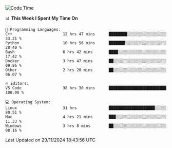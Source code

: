 
<!--START_SECTION:waka-->
![Code Time](http://img.shields.io/badge/Code%20Time-2%2C834%20hrs%2017%20mins-blue)

📊 **This Week I Spent My Time On** 

```text
💬 Programming Languages: 
C++                      12 hrs 47 mins      ████████░░░░░░░░░░░░░░░░░   33.21 % 
Python                   10 hrs 56 mins      ███████░░░░░░░░░░░░░░░░░░   28.40 % 
Bash                     6 hrs 42 mins       ████░░░░░░░░░░░░░░░░░░░░░   17.42 % 
Docker                   3 hrs 47 mins       ██░░░░░░░░░░░░░░░░░░░░░░░   09.86 % 
Other                    2 hrs 20 mins       ██░░░░░░░░░░░░░░░░░░░░░░░   06.07 % 

🔥 Editors: 
VS Code                  38 hrs 30 mins      █████████████████████████   100.00 % 

💻 Operating System: 
Linux                    31 hrs              ████████████████████░░░░░   80.51 % 
Mac                      4 hrs 21 mins       ███░░░░░░░░░░░░░░░░░░░░░░   11.33 % 
Windows                  3 hrs 8 mins        ██░░░░░░░░░░░░░░░░░░░░░░░   08.16 % 
```


 Last Updated on 29/11/2024 18:43:56 UTC
<!--END_SECTION:waka-->

